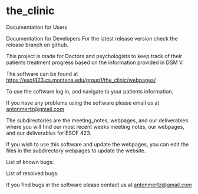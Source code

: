 # the_clinic

Documentation for Users

Documentation for Developers
For the latest release version check the release branch on github.

This project is made for Doctors and psychologists to keep track of their patients treatment progress based on the information provided in DSM V.

The software can be found at https://esof423.cs.montana.edu/group1/the_clinic/webpages/

To use the software log in, and navigate to your patients information.

If you have any problems using the software please email us at antonmertz@gmail.com

The subdirectories are the meeting_notes, webpages, and our deliverables
where you will find our most recent weeks meeting notes, our webpages, and our
deliverables for ESOF 423.

If you wish to use this software and update the webpages, you can edit the files in the subdirectory webpages to update the website.

List of known bugs:

List of resolved bugs:

If you find bugs in the software please contact us at antonmertz@gmail.com
